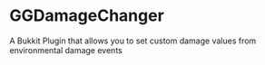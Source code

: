 GGDamageChanger
===============
A Bukkit Plugin that allows you to set custom damage values from environmental damage events
